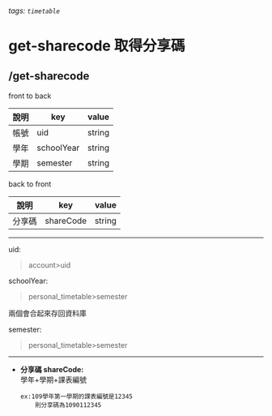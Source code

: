 ###### tags: `timetable`
# get-sharecode 取得分享碼
## /get-sharecode
front to back

| 說明 | key        | value  |
| ---- | ---------- | ------ |
| 帳號 | uid         | string |
| 學年 | schoolYear | string |
| 學期 | semester   | string |


back to front

| 說明   | key       | value  |
| ------ | --------- | ------ |
| 分享碼 | shareCode | string |

---
uid:
 >account>uid

schoolYear:
 >personal_timetable>semester

兩個會合起來存回資料庫

semester:
 >personal_timetable>semester

---
* **分享碼 shareCode:**  
學年+學期+課表編號  
    ```
    ex:109學年第一學期的課表編號是12345
        則分享碼為1090112345
    ```
